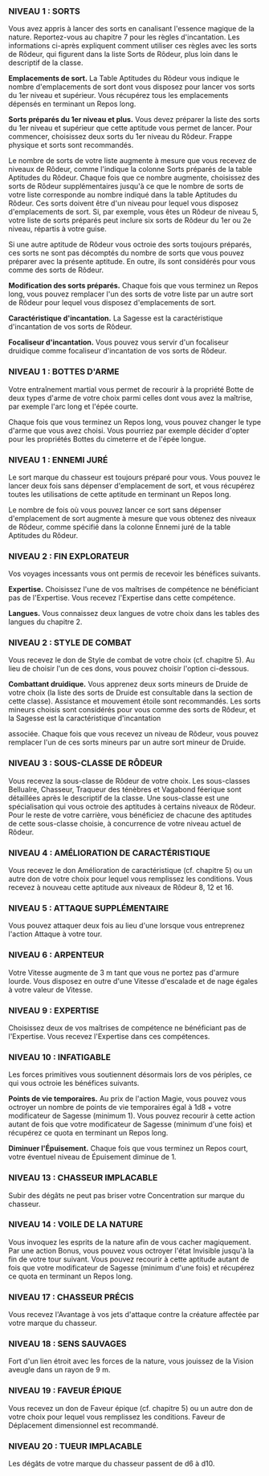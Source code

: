 
### NIVEAU 1 : SORTS

Vous avez appris à lancer des sorts en canalisant l'essence magique de la nature. Reportez-vous au chapitre 7 pour les règles d'incantation. Les informations ci-après expliquent comment utiliser ces règles avec les sorts de Rôdeur, qui figurent dans la liste Sorts de Rôdeur, plus loin dans le descriptif de la classe.

**Emplacements de sort.** La Table Aptitudes du Rôdeur vous indique le nombre d'emplacements de sort dont vous disposez pour lancer vos sorts du 1er niveau et supérieur. Vous récupérez tous les emplacements dépensés en terminant un Repos long.

**Sorts préparés du 1er niveau et plus.** Vous devez préparer la liste des sorts du 1er niveau et supérieur que cette aptitude vous permet de lancer. Pour commencer, choisissez deux sorts du 1er niveau du Rôdeur. Frappe physique et sorts sont recommandés.

Le nombre de sorts de votre liste augmente à mesure que vous recevez de niveaux de Rôdeur, comme l'indique la colonne Sorts préparés de la table Aptitudes du Rôdeur. Chaque fois que ce nombre augmente, choisissez des sorts de Rôdeur supplémentaires jusqu'à ce que le nombre de sorts de votre liste corresponde au nombre indiqué dans la table Aptitudes du Rôdeur. Ces sorts doivent être d'un niveau pour lequel vous disposez d'emplacements de sort. Si, par exemple, vous êtes un Rôdeur de niveau 5, votre liste de sorts préparés peut inclure six sorts de Rôdeur du 1er ou 2e niveau, répartis à votre guise.

Si une autre aptitude de Rôdeur vous octroie des sorts toujours préparés, ces sorts ne sont pas décomptés du nombre de sorts que vous pouvez préparer avec la présente aptitude. En outre, ils sont considérés pour vous comme des sorts de Rôdeur.

**Modification des sorts préparés.** Chaque fois que vous terminez un Repos long, vous pouvez remplacer l'un des sorts de votre liste par un autre sort de Rôdeur pour lequel vous disposez d'emplacements de sort.

**Caractéristique d'incantation.** La Sagesse est la caractéristique d'incantation de vos sorts de Rôdeur.

**Focaliseur d'incantation.** Vous pouvez vous servir d'un focaliseur druidique comme focaliseur d'incantation de vos sorts de Rôdeur.

### NIVEAU 1 : BOTTES D'ARME

Votre entraînement martial vous permet de recourir à la propriété Botte de deux types d'arme de votre choix parmi celles dont vous avez la maîtrise, par exemple l'arc long et l'épée courte.

Chaque fois que vous terminez un Repos long, vous pouvez changer le type d'arme que vous avez choisi. Vous pourriez par exemple décider d'opter pour les propriétés Bottes du cimeterre et de l'épée longue.

### NIVEAU 1 : ENNEMI JURÉ

Le sort marque du chasseur est toujours préparé pour vous. Vous pouvez le lancer deux fois sans dépenser d'emplacement de sort, et vous récupérez toutes les utilisations de cette aptitude en terminant un Repos long.

Le nombre de fois où vous pouvez lancer ce sort sans dépenser d'emplacement de sort augmente à mesure que vous obtenez des niveaux de Rôdeur, comme spécifié dans la colonne Ennemi juré de la table Aptitudes du Rôdeur.

### NIVEAU 2 : FIN EXPLORATEUR

Vos voyages incessants vous ont permis de recevoir les bénéfices suivants.

**Expertise.** Choisissez l'une de vos maîtrises de compétence ne bénéficiant pas de l'Expertise. Vous recevez l'Expertise dans cette compétence.

**Langues.** Vous connaissez deux langues de votre choix dans les tables des langues du chapitre 2.

### NIVEAU 2 : STYLE DE COMBAT

Vous recevez le don de Style de combat de votre choix (cf. chapitre 5). Au lieu de choisir l'un de ces dons, vous pouvez choisir l'option ci-dessous.

**Combattant druidique.** Vous apprenez deux sorts mineurs de Druide de votre choix (la liste des sorts de Druide est consultable dans la section de cette classe). Assistance et mouvement étoile sont recommandés. Les sorts mineurs choisis sont considérés pour vous comme des sorts de Rôdeur, et la Sagesse est la caractéristique d'incantation

associée. Chaque fois que vous recevez un niveau de Rôdeur, vous pouvez remplacer l'un de ces sorts mineurs par un autre sort mineur de Druide.

### NIVEAU 3 : SOUS-CLASSE DE RÔDEUR

Vous recevez la sous-classe de Rôdeur de votre choix. Les sous-classes Bellualre, Chasseur, Traqueur des ténèbres et Vagabond féerique sont détaillées après le descriptif de la classe. Une sous-classe est une spécialisation qui vous octroie des aptitudes à certains niveaux de Rôdeur. Pour le reste de votre carrière, vous bénéficiez de chacune des aptitudes de cette sous-classe choisie, à concurrence de votre niveau actuel de Rôdeur.

### NIVEAU 4 : AMÉLIORATION DE CARACTÉRISTIQUE

Vous recevez le don Amélioration de caractéristique (cf. chapitre 5) ou un autre don de votre choix pour lequel vous remplissez les conditions. Vous recevez à nouveau cette aptitude aux niveaux de Rôdeur 8, 12 et 16.

### NIVEAU 5 : ATTAQUE SUPPLÉMENTAIRE

Vous pouvez attaquer deux fois au lieu d'une lorsque vous entreprenez l'action Attaque à votre tour.

### NIVEAU 6 : ARPENTEUR

Votre Vitesse augmente de 3 m tant que vous ne portez pas d'armure lourde. Vous disposez en outre d'une Vitesse d'escalade et de nage égales à votre valeur de Vitesse.

### NIVEAU 9 : EXPERTISE

Choisissez deux de vos maîtrises de compétence ne bénéficiant pas de l'Expertise. Vous recevez l'Expertise dans ces compétences.

### NIVEAU 10 : INFATIGABLE

Les forces primitives vous soutiennent désormais lors de vos périples, ce qui vous octroie les bénéfices suivants.

**Points de vie temporaires.** Au prix de l'action Magie, vous pouvez vous octroyer un nombre de points de vie temporaires égal à 1d8 + votre modificateur de Sagesse (minimum 1). Vous pouvez recourir à cette action autant de fois que votre modificateur de Sagesse (minimum d'une fois) et récupérez ce quota en terminant un Repos long.

**Diminuer l'Épuisement.** Chaque fois que vous terminez un Repos court, votre éventuel niveau de Épuisement diminue de 1.

### NIVEAU 13 : CHASSEUR IMPLACABLE

Subir des dégâts ne peut pas briser votre Concentration sur marque du chasseur.

### NIVEAU 14 : VOILE DE LA NATURE

Vous invoquez les esprits de la nature afin de vous cacher magiquement. Par une action Bonus, vous pouvez vous octroyer l'état Invisible jusqu'à la fin de votre tour suivant. Vous pouvez recourir à cette aptitude autant de fois que votre modificateur de Sagesse (minimum d'une fois) et récupérez ce quota en terminant un Repos long.

### NIVEAU 17 : CHASSEUR PRÉCIS

Vous recevez l'Avantage à vos jets d'attaque contre la créature affectée par votre marque du chasseur.

### NIVEAU 18 : SENS SAUVAGES

Fort d'un lien étroit avec les forces de la nature, vous jouissez de la Vision aveugle dans un rayon de 9 m.

### NIVEAU 19 : FAVEUR ÉPIQUE

Vous recevez un don de Faveur épique (cf. chapitre 5) ou un autre don de votre choix pour lequel vous remplissez les conditions. Faveur de Déplacement dimensionnel est recommandé.

### NIVEAU 20 : TUEUR IMPLACABLE

Les dégâts de votre marque du chasseur passent de d6 à d10.